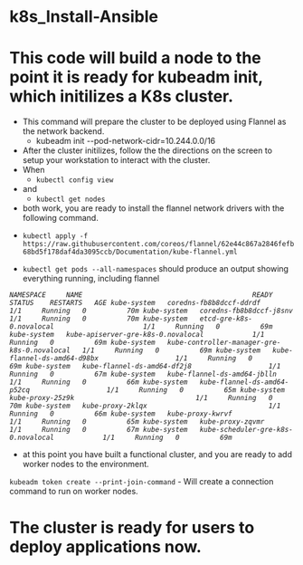 # k8s_Install-Ansible

# This code will build a node to the point it is ready for kubeadm init, which initilizes a K8s cluster.
* This command will prepare the cluster to be deployed using Flannel as the network backend.
    - kubeadm init --pod-network-cidr=10.244.0.0/16
* After the cluster initilizes, follow the the directions on the screen to setup your workstation to interact
with the cluster.
* When
  - `kubectl config view`
* and
  - `kubectl get nodes`
*  both work, you are ready to install the flannel network drivers with the following command.
  - ```kubectl apply -f https://raw.githubusercontent.com/coreos/flannel/62e44c867a2846fefb68bd5f178daf4da3095ccb/Documentation/kube-flannel.yml```
* `kubectl get pods --all-namespaces` should produce an output showing everything running, including flannel

*```NAMESPACE     NAME                                          READY   STATUS    RESTARTS   AGE
kube-system   coredns-fb8b8dccf-ddrdf                       1/1     Running   0          70m
kube-system   coredns-fb8b8dccf-j8snv                       1/1     Running   0          70m
kube-system   etcd-gre-k8s-0.novalocal                      1/1     Running   0          69m
kube-system   kube-apiserver-gre-k8s-0.novalocal            1/1     Running   0          69m
kube-system   kube-controller-manager-gre-k8s-0.novalocal   1/1     Running   0          69m
kube-system   kube-flannel-ds-amd64-d98bx                   1/1     Running   0          69m
kube-system   kube-flannel-ds-amd64-df2j8                   1/1     Running   0          67m
kube-system   kube-flannel-ds-amd64-jblln                   1/1     Running   0          66m
kube-system   kube-flannel-ds-amd64-p52cq                   1/1     Running   0          65m
kube-system   kube-proxy-25z9k                              1/1     Running   0          70m
kube-system   kube-proxy-2klqx                              1/1     Running   0          66m
kube-system   kube-proxy-kwrvf                              1/1     Running   0          65m
kube-system   kube-proxy-zqvmr                              1/1     Running   0          67m
kube-system   kube-scheduler-gre-k8s-0.novalocal            1/1     Running   0          69m```*


* at this point you have built a functional cluster, and you are ready to add worker nodes to the environment.

```kubeadm token create --print-join-command``` - Will create a connection command to run on worker nodes.

# The cluster is ready for users to deploy applications now.
